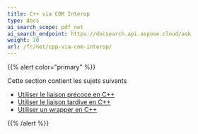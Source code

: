 ```yaml
---
title: C++ via COM Interop
type: docs
ai_search_scope: pdf_net
ai_search_endpoint: https://docsearch.api.aspose.cloud/ask
weight: 70
url: /fr/net/cpp-via-com-interop/
---
```

{{% alert color="primary" %}}

Cette section contient les sujets suivants

- [Utiliser le liaison précoce en C++](/pdf/net/using-early-binding-in-cpp/)
- [Utiliser le liaison tardive en C++](/pdf/net/using-late-binding-in-cpp/)
- [Utiliser un wrapper en C++](/pdf/net/using-wrapper-in-cpp/)

{{% /alert %}}